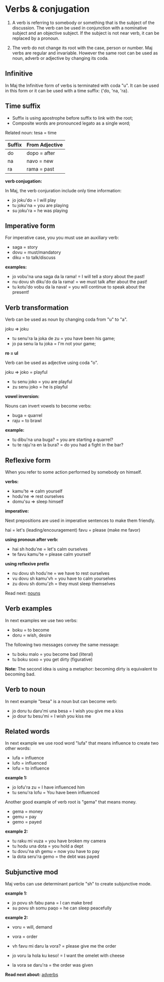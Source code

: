 # Verbs & conjugation


1. A verb is referring to somebody or something that is the subject of the discussion. The verb can be used in conjunction with a nominative subject and an objective subject. If the subject is not near verb, it can be replaced by a pronoun.

2. The verb do not change its root with the case, person or number. Maj verbs are regular and invariable. However the same root can be used as noun, adverb or adjective by changing its coda.  

## Infinitive

In Maj the Infinitive form of verbs is terminated with coda "u". It can be used in this form or it can be used with a time suffix: {'do, 'na, 'ra}.

## Time suffix

* Suffix is using apostrophe before suffix to link with the root;
* Composite words are pronounced legato as a single word;

Related noun: tesa = time

 Suffix  | From Adjective     
---------|-------------------
 do      | dopo = after  
 na      | navo = new    
 ra      | rama = past
 

**verb conjugation:**

In Maj, the verb conjuration include only time information: 

* jo joku'do = I will play
* tu joku'na = you are playing
* su joku'ra = he was playing


## Imperative form

For imperative case, you you must use an auxiliary verb:

* saga = story
* dovu = must/mandatory
* diku = to talk/discuss 

**examples:**

* jo vobu'na una saga da la rama! = I will tell a story about the past!
* nu dovu sh diku'do  da la rama! = we must talk after about the past!
* tu kotu'do vobu da la nava! = you will continue to speak about the present!

## Verb transformation

Verb can be used as noun by changing coda from "u" to "a".

joku => joku

* tu senu'ra la joka de zu   = you have been his game;
* jo pa senu la tu joka      = I'm not your game;

**ro = ul**

Verb can be used as adjective using coda "o".

joku => joko = playful

* tu senu joko = you are playful
* zu senu joko = he is playful

**vowel inversion:**

Nouns can invert vowels to become verbs:

* buga	= quarrel
* raju  = to brawl

**example:**

* tu dibu'na una buga? = you are starting a quarrel? 
* tu te raju'ra en la bura? = do you had a fight in the bar?

## Reflexive form

When you refer to some action performed by somebody on himself.

**verbs:**

* kamu'te  =>  calm yourself 
* hodu'ne  =>  rest ourselves
* domu'su  =>  sleep himself

**imperative:**

Next prepositions are used in imperative sentences to make them friendly.

hai  = let's  (leading/encouragement)
favu = please (make me favor)

**using pronoun after verb:**

* hai sh hodu'ne  = let's calm ourselves
* te favu kamu'te  = please calm yourself 

**using reflexive prefix**

* nu dovu sh hodu'ne = we have to rest ourselves
* vu dovu sh kamu'vh = you have to calm yourselves
* zu dovu sh domu'zh = they must sleep themselves

Read next: [nouns](nouns.md)

## Verb examples

In next examples we use two verbs: 

* boku = to become
* doru = wish, desire

The following two messages convey the same message:

* tu boku malo  = you become bad (literal)
* tu boku soxo  = you get dirty (figurative)

**Note:** The second idea is using a metaphor: becoming dirty is equivalent to becoming bad.

## Verb to noun

In next example "besa" is a noun but can become verb:

* jo doru tu daru'mi una besa = I wish you give me a kiss
* jo dour tu besu'mi = I wish you kiss me


## Related words

In next example we use rood word "lufa" that means influence to create two other words:

* lufa = influence
* lufo = influenced
* lofu = to influence

**example 1:**

* jo lofu'ra zu = I have influenced him
* tu senu'ra lofu = You have been influenced

Another good example of verb root is "gema" that means money.

* gema = money
* gemu = pay
* gemo = payed

**example 2:**

* tu raku mi vuza = you have broken my camera
* tu hodu una dota = you hold a dept
* tu dovu'na sh gemu = now you have to pay
* la dota seru'ra gemo = the debt was payed

## Subjunctive mod

Maj verbs can use determinant particle "sh" to create subjunctive mode.

**example 1:**

* jo povu sh fabu pana = I can make bred
* su povu sh somu paqo = he can sleep peacefully

**example 2:**

* voru = will, demand
* vora = order

* vh favu mi daru la vora? = please give me the order
* jo voru la hola ku keso! = I want the omelet with cheese
* la vora se daru'ra = the order was given

**Read next about:** [adverbs](adverbs.md)